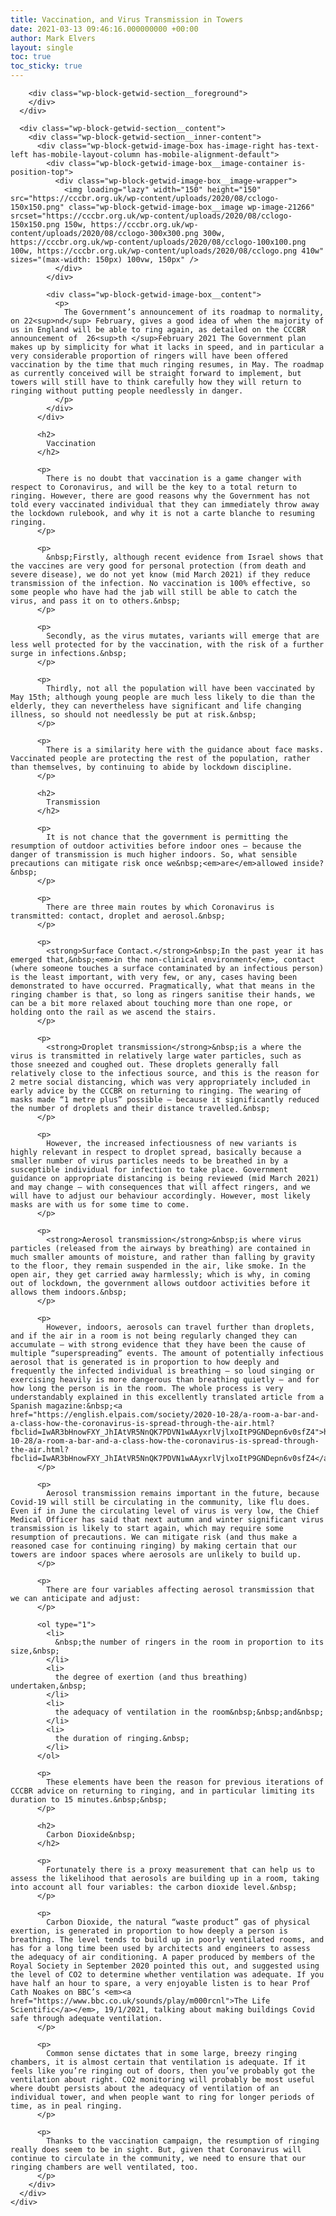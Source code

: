 ```yaml
---
title: Vaccination, and Virus Transmission in Towers
date: 2021-03-13 09:46:16.000000000 +00:00
author: Mark Elvers
layout: single
toc: true
toc_sticky: true
---
```

<div class="wp-block-getwid-section">
  <div class="wp-block-getwid-section__wrapper">
    <div class="wp-block-getwid-section__inner-wrapper">
      <div class="wp-block-getwid-section__background-holder">
        <div class="wp-block-getwid-section__background">
        </div>
        
        <div class="wp-block-getwid-section__foreground">
        </div>
      </div>
      
      <div class="wp-block-getwid-section__content">
        <div class="wp-block-getwid-section__inner-content">
          <div class="wp-block-getwid-image-box has-image-right has-text-left has-mobile-layout-column has-mobile-alignment-default">
            <div class="wp-block-getwid-image-box__image-container is-position-top">
              <div class="wp-block-getwid-image-box__image-wrapper">
                <img loading="lazy" width="150" height="150" src="https://cccbr.org.uk/wp-content/uploads/2020/08/cclogo-150x150.png" class="wp-block-getwid-image-box__image wp-image-21266" srcset="https://cccbr.org.uk/wp-content/uploads/2020/08/cclogo-150x150.png 150w, https://cccbr.org.uk/wp-content/uploads/2020/08/cclogo-300x300.png 300w, https://cccbr.org.uk/wp-content/uploads/2020/08/cclogo-100x100.png 100w, https://cccbr.org.uk/wp-content/uploads/2020/08/cclogo.png 410w" sizes="(max-width: 150px) 100vw, 150px" />
              </div>
            </div>
            
            <div class="wp-block-getwid-image-box__content">
              <p>
                The Government’s announcement of its roadmap to normality, on 22<sup>nd</sup> February, gives a good idea of when the majority of us in England will be able to ring again, as detailed on the CCCBR announcement of  26<sup>th </sup>February 2021 The Government plan makes up by simplicity for what it lacks in speed, and in particular a very considerable proportion of ringers will have been offered vaccination by the time that much ringing resumes, in May. The roadmap as currently conceived will be straight forward to implement, but towers will still have to think carefully how they will return to ringing without putting people needlessly in danger.
              </p>
            </div>
          </div>
          
          <h2>
            Vaccination
          </h2>
          
          <p>
            There is no doubt that vaccination is a game changer with respect to Coronavirus, and will be the key to a total return to ringing. However, there are good reasons why the Government has not told every vaccinated individual that they can immediately throw away the lockdown rulebook, and why it is not a carte blanche to resuming ringing.
          </p>
          
          <p>
            &nbsp;Firstly, although recent evidence from Israel shows that the vaccines are very good for personal protection (from death and severe disease), we do not yet know (mid March 2021) if they reduce transmission of the infection. No vaccination is 100% effective, so some people who have had the jab will still be able to catch the virus, and pass it on to others.&nbsp;
          </p>
          
          <p>
            Secondly, as the virus mutates, variants will emerge that are less well protected for by the vaccination, with the risk of a further surge in infections.&nbsp;
          </p>
          
          <p>
            Thirdly, not all the population will have been vaccinated by May 15th; although young people are much less likely to die than the elderly, they can nevertheless have significant and life changing illness, so should not needlessly be put at risk.&nbsp;
          </p>
          
          <p>
            There is a similarity here with the guidance about face masks. Vaccinated people are protecting the rest of the population, rather than themselves, by continuing to abide by lockdown discipline.
          </p>
          
          <h2>
            Transmission
          </h2>
          
          <p>
            It is not chance that the government is permitting the resumption of outdoor activities before indoor ones – because the danger of transmission is much higher indoors. So, what sensible precautions can mitigate risk once we&nbsp;<em>are</em>allowed inside?&nbsp;
          </p>
          
          <p>
            There are three main routes by which Coronavirus is transmitted: contact, droplet and aerosol.&nbsp;
          </p>
          
          <p>
            <strong>Surface Contact.</strong>&nbsp;In the past year it has emerged that,&nbsp;<em>in the non-clinical environment</em>, contact (where someone touches a surface contaminated by an infectious person) is the least important, with very few, or any, cases having been demonstrated to have occurred. Pragmatically, what that means in the ringing chamber is that, so long as ringers sanitise their hands, we can be a bit more relaxed about touching more than one rope, or holding onto the rail as we ascend the stairs.
          </p>
          
          <p>
            <strong>Droplet transmission</strong>&nbsp;is a where the virus is transmitted in relatively large water particles, such as those sneezed and coughed out. These droplets generally fall relatively close to the infectious source, and this is the reason for 2 metre social distancing, which was very appropriately included in early advice by the CCCBR on returning to ringing. The wearing of masks made “1 metre plus” possible – because it significantly reduced the number of droplets and their distance travelled.&nbsp;
          </p>
          
          <p>
            However, the increased infectiousness of new variants is highly relevant in respect to droplet spread, basically because a smaller number of virus particles needs to be breathed in by a susceptible individual for infection to take place. Government guidance on appropriate distancing is being reviewed (mid March 2021) and may change – with consequences that will affect ringers, and we will have to adjust our behaviour accordingly. However, most likely masks are with us for some time to come.
          </p>
          
          <p>
            <strong>Aerosol transmission</strong>&nbsp;is where virus particles (released from the airways by breathing) are contained in much smaller amounts of moisture, and rather than falling by gravity to the floor, they remain suspended in the air, like smoke. In the open air, they get carried away harmlessly; which is why, in coming out of lockdown, the government allows outdoor activities before it allows them indoors.&nbsp;
          </p>
          
          <p>
            However, indoors, aerosols can travel further than droplets, and if the air in a room is not being regularly changed they can accumulate – with strong evidence that they have been the cause of multiple “superspreading” events. The amount of potentially infectious aerosol that is generated is in proportion to how deeply and frequently the infected individual is breathing – so loud singing or exercising heavily is more dangerous than breathing quietly – and for how long the person is in the room. The whole process is very understandably explained in this excellently translated article from a Spanish magazine:&nbsp;<a href="https://english.elpais.com/society/2020-10-28/a-room-a-bar-and-a-class-how-the-coronavirus-is-spread-through-the-air.html?fbclid=IwAR3bHnowFXY_JhIAtVR5NnQK7PDVN1wAAyxrlVjlxoItP9GNDepn6v0sfZ4">https://english.elpais.com/society/2020-10-28/a-room-a-bar-and-a-class-how-the-coronavirus-is-spread-through-the-air.html?fbclid=IwAR3bHnowFXY_JhIAtVR5NnQK7PDVN1wAAyxrlVjlxoItP9GNDepn6v0sfZ4</a>
          </p>
          
          <p>
            Aerosol transmission remains important in the future, because Covid-19 will still be circulating in the community, like flu does. Even if in June the circulating level of virus is very low, the Chief Medical Officer has said that next autumn and winter significant virus transmission is likely to start again, which may require some resumption of precautions. We can mitigate risk (and thus make a reasoned case for continuing ringing) by making certain that our towers are indoor spaces where aerosols are unlikely to build up.
          </p>
          
          <p>
            There are four variables affecting aerosol transmission that we can anticipate and adjust:
          </p>
          
          <ol type="1">
            <li>
              &nbsp;the number of ringers in the room in proportion to its size,&nbsp;
            </li>
            <li>
              the degree of exertion (and thus breathing) undertaken,&nbsp;
            </li>
            <li>
              the adequacy of ventilation in the room&nbsp;&nbsp;and&nbsp;
            </li>
            <li>
              the duration of ringing.&nbsp;
            </li>
          </ol>
          
          <p>
            These elements have been the reason for previous iterations of CCCBR advice on returning to ringing, and in particular limiting its duration to 15 minutes.&nbsp;&nbsp;
          </p>
          
          <h2>
            Carbon Dioxide&nbsp;
          </h2>
          
          <p>
            Fortunately there is a proxy measurement that can help us to assess the likelihood that aerosols are building up in a room, taking into account all four variables: the carbon dioxide level.&nbsp;
          </p>
          
          <p>
            Carbon Dioxide, the natural “waste product” gas of physical exertion, is generated in proportion to how deeply a person is breathing. The level tends to build up in poorly ventilated rooms, and has for a long time been used by architects and engineers to assess the adequacy of air conditioning. A paper produced by members of the Royal Society in September 2020 pointed this out, and suggested using the level of CO2 to determine whether ventilation was adequate. If you have half an hour to spare, a very enjoyable listen is to hear Prof Cath Noakes on BBC’s <em><a href="https://www.bbc.co.uk/sounds/play/m000rcnl">The Life Scientific</a></em>, 19/1/2021, talking about making buildings Covid safe through adequate ventilation.
          </p>
          
          <p>
            Common sense dictates that in some large, breezy ringing chambers, it is almost certain that ventilation is adequate. If it feels like you’re ringing out of doors, then you’ve probably got the ventilation about right. CO2 monitoring will probably be most useful where doubt persists about the adequacy of ventilation of an individual tower, and when people want to ring for longer periods of time, as in peal ringing.
          </p>
          
          <p>
            Thanks to the vaccination campaign, the resumption of ringing really does seem to be in sight. But, given that Coronavirus will continue to circulate in the community, we need to ensure that our ringing chambers are well ventilated, too.
          </p>
        </div>
      </div>
    </div>
  </div>
</div>
